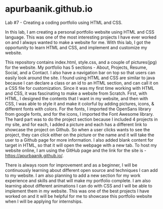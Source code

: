 # apurbaanik.github.io
Lab #7 - Creating a coding portfolio using HTML and CSS. 

In this lab, I am creating a personal portfolio website using HTML and CSS language. This was one of the most interesting projects I have ever worked on and I always wanted to make a website for me. With this lab, I got the opportunity to learn HTML and CSS, and implement and customize my website.

This repository contains index.html, style.css, and a couple of pictures(jpg) for the website. My portfolio has 5 sections - About, Projects, Resume, Social, and a Contact. I also have a navigation bar on top so that users can easily look around the site. I found using HTML and CSS are similar to java because I can declare a class or an id to an HTML section, and can call it on a CSS file for customization. Since it was my first time working with HTML and CSS, it was fascinating to make a website from Scratch. First, with HTML, I designed the contents that I want in my website, and then with CSS, I was able to style it and make it colorful by adding pictures, icons, & different fonts with colors. For the fonts, I imported the OpenSans library from google fonts, and for the icons, I imported the Font Awesome library. The hard part was to do the project section because I included 4 projects in my site, and for each, I added a picture and each has a different link to showcase the project on Github. So when a user clicks wants to see the project, they can click either on the picture or the name and it will take the user to a Github page for more information. I also added blank content for target in HTML, so that it will open the webpage with a new tab. To host my website online, I am using the GitHub page and the link for the site is - https://apurbaanik.github.io/. 

There is always room for improvement and as a beginner, I will be continuously learning about different open source and techniques I can add to my website. I am also planning to add a new section for my work experience and skills and that will make my portfolio complete. I am also learning about different animations I can do with CSS and I will be able to implement them in my website. This was one of the best projects I have worked on and it will be helpful for me to showcase this portfolio website when I will be applying for internships. 
